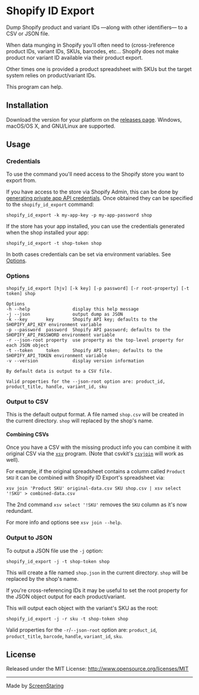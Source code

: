 # Shopify ID Export

Dump Shopify product and variant IDs —along with other identifiers— to a CSV or JSON file.

When data munging in Shopify you'll often need to (cross-)reference product IDs, variant IDs, SKUs,
barcodes, etc... Shopify does not make product nor variant ID available via their product export.

Other times one is provided a product spreadsheet with SKUs but the target system relies
on product/variant IDs.

This program can help.


## Installation

Download the version for your platform on the [releases page](https://github.com/screenstaring/shopify_id_export/releases).
Windows, macOS/OS X, and GNU/Linux are supported.

## Usage

### Credentials

To use the command you'll need access to the Shopify store you want to export from.

If you have access to the store via Shopify Admin, this can be done by [generating private app API credentials](https://shopify.dev/tutorials/generate-api-credentials).
Once obtained they can be specified to the `shopify_id_export` command:

```
shopify_id_export -k my-app-key -p my-app-password shop
```

If the store has your app installed, you can use the credentials generated when the shop installed your app:

```
shopify_id_export -t shop-token shop
```

In both cases credentials can be set via environment variables. See [Options](#options).

### Options

```
shopify_id_export [hjv] [-k key] [-p password] [-r root-property] [-t token] shop

Options
-h --help                display this help message
-j --json                output dump as JSON
-k --key       key       Shopify API key; defaults to the SHOPIFY_API_KEY environment variable
-p --password  password  Shopify API password; defaults to the SHOPIFY_API_PASSWORD environment variable
-r --json-root property  use property as the top-level property for each JSON object
-t --token     token     Shopify API token; defaults to the SHOPIFY_API_TOKEN environment variable
-v --version             display version information

By default data is output to a CSV file.

Valid properties for the --json-root option are: product_id, product_title, handle, variant_id, sku
```

### Output to CSV

This is the default output format. A file named `shop.csv` will be created in the current directory. `shop` will replaced by the shop's name.

#### Combining CSVs

Once you have a CSV with the missing product info you can combine it with original CSV via the [`xsv`](https://github.com/BurntSushi/xsv) program.
(Note that csvkit's [`csvjoin`](https://csvkit.readthedocs.io/en/latest/scripts/csvjoin.html) will work as well).

For example, if the original spreadsheet contains a column called `Product SKU` it can be combined with Shopify ID Export's spreadsheet via:
```
xsv join 'Product SKU' original-data.csv SKU shop.csv | xsv select '!SKU' > combined-data.csv
```

The 2nd command `xsv select '!SKU'` removes the `SKU` column as it's now redundant.

For more info and options see `xsv join --help`.

### Output to JSON

To output a JSON file use the `-j` option:
```
shopify_id_export -j -t shop-token shop
```

This will create a file named `shop.json` in the current directory. `shop` will be replaced by the shop's name.

If you're cross-referencing IDs it may be useful to set the root property for the JSON object output for each product/variant.

This will output each object with the variant's SKU as the root:
```
shopify_id_export -j -r sku -t shop-token shop
```

Valid properties for the `-r`/`--json-root` option are: `product_id`, `product_title`, `barcode`, `handle`, `variant_id`, `sku`.

## License

Released under the MIT License: http://www.opensource.org/licenses/MIT

---

Made by [ScreenStaring](http://screenstaring.com)
